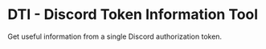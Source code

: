 # DTI - Discord Token Information Tool
Get useful information from a single Discord authorization token.
